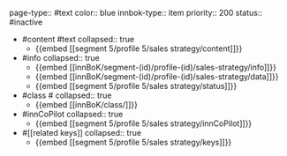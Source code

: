 page-type:: #text
color:: blue
innbok-type:: item
priority:: 200
status:: #inactive

- #content #text
  collapsed:: true
	- {{embed [[segment 5/profile 5/sales strategy/content]]}}
- #info
  collapsed:: true
	- {{embed [[innBoK/segment-(id)/profile-(id)/sales-strategy/info]]}}
	- {{embed [[innBoK/segment-(id)/profile-(id)/sales-strategy/data]]}}
	- {{embed [[segment 5/profile 5/sales strategy/status]]}}
- #class #
  collapsed:: true
	- {{embed [[innBoK/class/]]}}
- #innCoPilot
  collapsed:: true
	- {{embed [[segment 5/profile 5/sales strategy/innCoPilot]]}}
- #[[related keys]]
  collapsed:: true
	- {{embed [[segment 5/profile 5/sales strategy/keys]]}}







